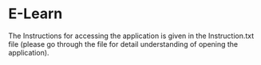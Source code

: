 # E-Learn
The Instructions for accessing the application is given in the Instruction.txt file (please go through the file for detail understanding of opening the application).
